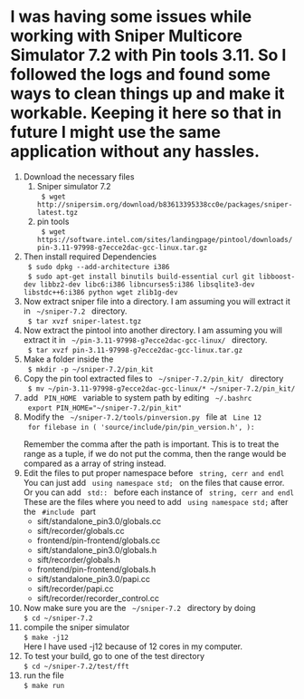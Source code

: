 I was having some issues while working with Sniper Multicore Simulator 7.2 with Pin tools 3.11. 
So I followed the logs and found some ways to clean things up and make it workable. Keeping it here so that in future I might use the same application without any hassles. 
======================================================================================================================

<ol>
  <li> Download the necessary files
  <ol>
      <li> 
        Sniper simulator 7.2 <br> 
        <code> $ wget http://snipersim.org/download/b83613395338cc0e/packages/sniper-latest.tgz </code> 
      </li>
      <li>
        pin tools <br>
        <code> $ wget https://software.intel.com/sites/landingpage/pintool/downloads/pin-3.11-97998-g7ecce2dac-gcc-linux.tar.gz </code>
      </li>
    </ol>
  </li>

  <li> 
    Then install required Dependencies <br> 
    <code> $ sudo dpkg --add-architecture i386 </code> <br>
    <code> $ sudo apt-get install binutils build-essential curl git libboost-dev libbz2-dev libc6:i386 libncurses5:i386 libsqlite3-dev libstdc++6:i386 python wget zlib1g-dev </code>
  </li>

  <li> 
    Now extract sniper file into a directory. I am assuming you will extract it in <code> ~/sniper-7.2 </code> directory. <br>
    <code> $ tar xvzf sniper-latest.tgz </code> 
  </li>
  <li>
    Now extract the pintool into another directory. I am assuming you will extract it in <code> ~/pin-3.11-97998-g7ecce2dac-gcc-linux/ </code> directory. <br>
    <code> $ tar xvzf pin-3.11-97998-g7ecce2dac-gcc-linux.tar.gz </code>
  </li>

  <li> 
    Make a folder inside the <br> <code> $ mkdir -p ~/sniper-7.2/pin_kit </code>
  </li>

  <li> Copy the pin tool extracted files to <code> ~/sniper-7.2/pin_kit/ </code> directory <br> 
    <code> $ mv ~/pin-3.11-97998-g7ecce2dac-gcc-linux/* ~/sniper-7.2/pin_kit/ </code>
  </li>

  <li>
    add <code> PIN_HOME </code> variable to system path by editing <code> ~/.bashrc </code> <br>
    <code> export PIN_HOME="~/sniper-7.2/pin_kit" </code>
  </li>

  <li> 
    Modify the <code> ~/sniper-7.2/tools/pinversion.py </code> file at <code> Line 12 </code> <br>
    <code> for filebase in ( 'source/include/pin/pin_version.h', ):
    </code> <br>
    Remember the comma after the path is important. This is to treat the range as a tuple, if we do not put the comma, then the range would be compared as a array of string instead.
  </li>

  <li>
    Edit the files to put proper namespace before <code> string, cerr and endl </code>
    <br> You can just add <code> using namespace std; </code> on the files that cause error.
    <br> Or you can add <code> std:: </code> before each instance of  <code> string, cerr and endl </code>
    <br> These are the files where you need to add <code> using namespace std;</code> after the <code> #include </code> part
    <br> 
      <ul>
        <li> sift/standalone_pin3.0/globals.cc </li> 
        <li> sift/recorder/globals.cc </li>
        <li> frontend/pin-frontend/globals.cc </li>
        <li> sift/standalone_pin3.0/globals.h </li> 
        <li> sift/recorder/globals.h </li>
        <li> frontend/pin-frontend/globals.h </li>
        <li> sift/standalone_pin3.0/papi.cc </li>
        <li> sift/recorder/papi.cc </li>
        <li> sift/recorder/recorder_control.cc </li>
      </ul> 
  </li>
 
  <li> 
    Now make sure you are the <code> ~/sniper-7.2 </code> directory by doing <br>
    <code>$ cd ~/sniper-7.2 </code>
  </li>
 
  <li> 
    compile the sniper simulator <br>
    <code>$ make -j12 </code> <br>
    Here I have used -j12 because of 12 cores in my computer.
  </li>
  <li> 
    To test your build, go to one of the test directory <br>
    <code>$ cd ~/sniper-7.2/test/fft </code>
  </li>
  <li>
    run the file 
    <br> <code>$ make run </code>
  </li>
</ol>
